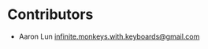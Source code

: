 # Contributors

* Aaron Lun [infinite.monkeys.with.keyboards@gmail.com](mailto:infinite.monkeys.with.keyboards@gmail.com)
